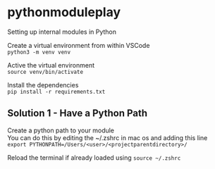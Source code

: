 # pythonmoduleplay
Setting up internal modules in Python


Create a virtual environment from within VSCode  
`python3 -m venv venv`

Active the virtual environment  
`source venv/bin/activate`

Install the dependencies  
`pip install -r requirements.txt`


## Solution 1 - Have a Python Path
Create a python path to your module   
You can do this by editing the ~/.zshrc in mac os and adding this line  
`export PYTHONPATH=/Users/<user>/<projectparentdirectory>/`

Reload the terminal if already loaded using
`source ~/.zshrc`  



